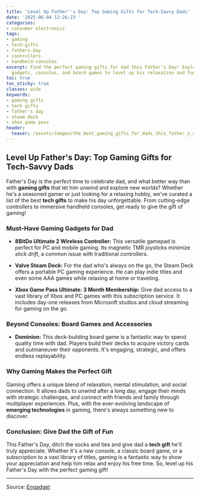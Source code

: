 ```yaml
---
title: 'Level Up Father''s Day: Top Gaming Gifts for Tech-Savvy Dads'
date: '2025-06-04 12:26:23 '
categories:
- consumer electronics
tags:
- gaming
- tech-gifts
- fathers-day
- controllers
- handheld-consoles
excerpt: Find the perfect gaming gifts for dad this Father's Day! Explore top tech
  gadgets, consoles, and board games to level up his relaxation and fun.
toc: true
toc_sticky: true
classes: wide
keywords:
- gaming gifts
- tech gifts
- father's day
- steam deck
- xbox game pass
header:
  teaser: /assets/images/the_best_gaming_gifts_for_dads_this_father_s_day_20250604122623.jpg
---
```


## Level Up Father's Day: Top Gaming Gifts for Tech-Savvy Dads

Father's Day is the perfect time to celebrate dad, and what better way than with **gaming gifts** that let him unwind and explore new worlds? Whether he's a seasoned gamer or just looking for a relaxing hobby, we've curated a list of the best **tech gifts** to make his day unforgettable. From cutting-edge controllers to immersive handheld consoles, get ready to give the gift of gaming!

### Must-Have Gaming Gadgets for Dad

*   **8BitDo Ultimate 2 Wireless Controller:** This versatile gamepad is perfect for PC and mobile gaming. Its magnetic TMR joysticks minimize *stick drift*, a common issue with traditional controllers. 

*   **Valve Steam Deck:** For the dad who's always on the go, the Steam Deck offers a portable PC gaming experience. He can play indie titles and even some AAA games while relaxing at home or traveling. 

*   **Xbox Game Pass Ultimate: 3 Month Membership:** Give dad access to a vast library of Xbox and PC games with this subscription service. It includes day-one releases from Microsoft studios and cloud streaming for gaming on the go. 

### Beyond Consoles: Board Games and Accessories

*   **Dominion:** This deck-building board game is a fantastic way to spend quality time with dad. Players build their decks to acquire victory cards and outmaneuver their opponents. It's engaging, strategic, and offers endless replayability. 

### Why Gaming Makes the Perfect Gift

Gaming offers a unique blend of relaxation, mental stimulation, and social connection. It allows dads to unwind after a long day, engage their minds with strategic challenges, and connect with friends and family through multiplayer experiences. Plus, with the ever-evolving landscape of **emerging technologies** in gaming, there's always something new to discover.

### Conclusion: Give Dad the Gift of Fun

This Father's Day, ditch the socks and ties and give dad a **tech gift** he'll truly appreciate. Whether it's a new console, a classic board game, or a subscription to a vast library of titles, gaming is a fantastic way to show your appreciation and help him relax and enjoy his free time. So, level up his Father's Day with the perfect gaming gift!

---

Source: [Engadget](https://www.engadget.com/best-gaming-gifts-for-dads-133016759.html?src=rss)